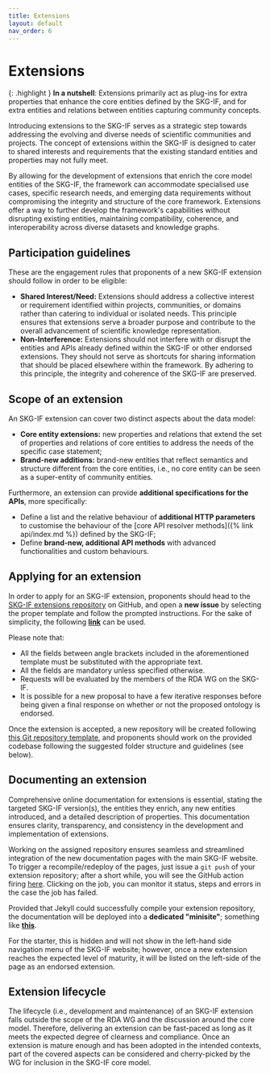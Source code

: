 ```yaml
---
title: Extensions
layout: default
nav_order: 6
---
```


# Extensions

{: .highlight }
**In a nutshell**: Extensions primarily act as plug-ins for extra properties that enhance the core entities defined by the SKG-IF, and for extra entities and relations between entities capturing community concepts.

Introducing extensions to the SKG-IF serves as a strategic step towards addressing the evolving and diverse needs of scientific communities and projects.
The concept of extensions within the SKG-IF is designed to cater to shared interests and requirements that the existing standard entities and properties may not fully meet.

By allowing for the development of extensions that enrich the core model entities of the SKG-IF, the framework can accommodate specialised use cases, specific research needs, and emerging data requirements without compromising the integrity and structure of the core framework. 
Extensions offer a way to further develop the framework's capabilities without disrupting existing entities, maintaining compatibility, coherence, and interoperability across diverse datasets and knowledge graphs.


## Participation guidelines
These are the engagement rules that proponents of a new SKG-IF extension should follow in order to be eligible:
- **Shared Interest/Need:** Extensions should address a collective interest or requirement identified within projects, communities, or domains rather than catering to individual or isolated needs. This principle ensures that extensions serve a broader purpose and contribute to the overall advancement of scientific knowledge representation.
- **Non-Interference:** Extensions should not interfere with or disrupt the entities and APIs already defined within the SKG-IF or other endorsed extensions. They should not serve as shortcuts for sharing information that should be placed elsewhere within the framework. By adhering to this principle, the integrity and coherence of the SKG-IF are preserved.


## Scope of an extension
An SKG-IF extension can cover two distinct aspects about the data model:
- **Core entity extensions:** new properties and relations that extend the set of properties and relations of core entities to address the needs of the specific case statement;
- **Brand-new additions:** brand-new entities that reflect semantics and structure different from the core entities, i.e., no core entity can be seen as a super-entity of community entities.

Furthermore, an extension can provide **additional specifications for the APIs**, more specifically:
- Define a list and the relative behaviour of **additional HTTP parameters** to customise the behaviour of the [core API resolver methods]({% link api/index.md %}) defined by the SKG-IF;
- Define **brand-new, additional API methods** with advanced functionalities and custom behaviours.


## Applying for an extension
In order to apply for an SKG-IF extension, proponents should head to the [SKG-IF extensions repository](https://github.com/skg-if/extensions) on GitHub, and open a **new issue** by selecting the proper template and follow the prompted instructions.
For the sake of simplicity, the following [**link**](https://github.com/skg-if/extensions/issues/new?assignees=&labels=new+extension&projects=&template=new-skg-if-extension.md&title=) can be used.

Please note that:
- All the fields between angle brackets included in the aforementioned template must be substituted with the appropriate text. 
- All the fields are mandatory unless specified otherwise.
- Requests will be evaluated by the members of the RDA WG on the SKG-IF. 
- It is possible for a new proposal to have a few iterative responses before being given a final response on whether or not the proposed ontology is endorsed. 

Once the extension is accepted, a new repository will be created following [this Git repository template](https://github.com/skg-if/extension-template), and proponents should work on the provided codebase following the suggested folder structure and guidelines (see below).


## Documenting an extension
Comprehensive online documentation for extensions is essential, stating the targeted SKG-IF version(s), the entities they enrich, any new entities introduced, and a detailed description of properties.
This documentation ensures clarity, transparency, and consistency in the development and implementation of extensions.

Working on the assigned repository ensures seamless and streamlined integration of the new documentation pages with the main SKG-IF website.
To trigger a recompile/redeploy of the pages, just issue a `git push` of your extension repository; after a short while, you will see the GitHub action firing [here](https://github.com/skg-if/skg-if.github.io/actions). Clicking on the job, you can monitor it status, steps and errors in the case the job has failed.

Provided that Jekyll could successfully compile your extension repository, the documentation will be deployed into a **dedicated "minisite"**; something like [**this**](https://skg-if.github.io/extension-template).

For the starter, this is hidden and will not show in the left-hand side navigation menu of the SKG-IF website; however, once a new extension reaches the expected level of maturity, it will be listed on the left-side of the page as an endorsed extension.


## Extension lifecycle
The lifecycle (i.e., development and maintenance) of an SKG-IF extension falls outside the scope of the RDA WG and the discussion around the core model. 
Therefore, delivering an extension can be fast-paced as long as it meets the expected degree of clearness and compliance. 
Once an extension is mature enough and has been adopted in the intended contexts, part of the covered aspects can be considered and cherry-picked by the WG for inclusion in the SKG-IF core model.
